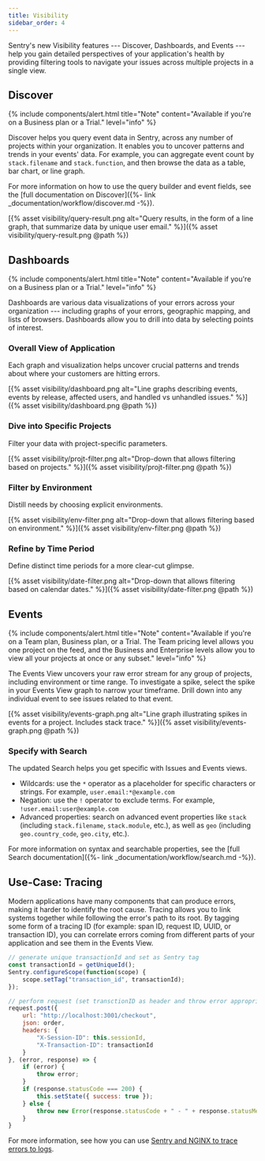 ```yaml
---
title: Visibility
sidebar_order: 4
---
```


Sentry's new Visibility features --- Discover, Dashboards, and Events --- help you gain detailed perspectives of your application's health by providing filtering tools to navigate your issues across multiple projects in a single view.

## Discover
{% include components/alert.html
    title="Note"
    content="Available if you're on a Business plan or a Trial."
    level="info"
%}

Discover helps you query event data in Sentry, across any number of projects within your organization. It enables you to uncover patterns and trends in your events' data. For example, you can aggregate event count by `stack.filename` and `stack.function`, and then browse the data as a table, bar chart, or line graph.

For more information on how to use the query builder and event fields, see the [full documentation on Discover]({%- link _documentation/workflow/discover.md -%}).

[{% asset visibility/query-result.png alt="Query results, in the form of a line graph, that summarize data by unique user email." %}]({% asset visibility/query-result.png @path %})

## Dashboards
{% include components/alert.html
    title="Note"
    content="Available if you're on a Business plan or a Trial."
    level="info"
%}

Dashboards are various data visualizations of your errors across your organization --- including graphs of your errors, geographic mapping, and lists of browsers. Dashboards allow you to drill into data by selecting points of interest.

### Overall View of Application
Each graph and visualization helps uncover crucial patterns and trends about where your customers are hitting errors.

[{% asset visibility/dashboard.png alt="Line graphs describing events, events by release, affected users, and handled vs unhandled issues." %}]({% asset visibility/dashboard.png @path %})

### Dive into Specific Projects
Filter your data with project-specific parameters.

[{% asset visibility/projt-filter.png alt="Drop-down that allows filtering based on projects." %}]({% asset visibility/projt-filter.png @path %})

### Filter by Environment
Distill needs by choosing explicit environments.

[{% asset visibility/env-filter.png alt="Drop-down that allows filtering based on environment." %}]({% asset visibility/env-filter.png @path %})

### Refine by Time Period
Define distinct time periods for a more clear-cut glimpse.

[{% asset visibility/date-filter.png alt="Drop-down that allows filtering based on calendar dates." %}]({% asset visibility/date-filter.png @path %})

## Events
{% include components/alert.html
    title="Note"
    content="Available if you're on a Team plan, Business plan, or a Trial. The Team pricing level allows you one project on the feed, and the Business and Enterprise levels allow you to view all your projects at once or any subset."
    level="info"
%}

The Events View uncovers your raw error stream for any group of projects, including environment or time range. To investigate a spike, select the spike in your Events View graph to narrow your timeframe. Drill down into any individual event to see issues related to that event.

[{% asset visibility/events-graph.png alt="Line graph illustrating spikes in events for a project. Includes stack trace." %}]({% asset visibility/events-graph.png @path %})

### Specify with Search
The updated Search helps you get specific with Issues and Events views.
- Wildcards: use the `*` operator as a placeholder for specific characters or strings. For example, `user.email:*@example.com`
- Negation: use the `!` operator to exclude terms. For example, `!user.email:user@example.com`
- Advanced properties: search on advanced event properties like `stack` (including `stack.filename`, `stack.module`, etc.), as well as `geo` (including `geo.country_code`, `geo.city`, etc.).

For more information on syntax and searchable properties, see the [full Search documentation]({%- link _documentation/workflow/search.md -%}).

## Use-Case: Tracing
Modern applications have many components that can produce errors, making it harder to identify the root cause. Tracing allows you to link systems together while following the error's path to its root. By tagging some form of a tracing ID (for example: span ID, request ID, UUID, or transaction ID), you can correlate errors coming from different parts of your application and see them in the Events View.

```javascript
// generate unique transactionId and set as Sentry tag
const transactionId = getUniqueId();
Sentry.configureScope(function(scope) {
    scope.setTag("transaction_id", transactionId);
});

// perform request (set transctionID as header and throw error appropriately)
request.post({
    url: "http://localhost:3001/checkout",
    json: order,
    headers: {
        "X-Session-ID": this.sessionId,
        "X-Transaction-ID": transactionId
    }
}, (error, response) => {
    if (error) {
        throw error;
    }
    if (response.statusCode === 200) {
        this.setState({ success: true });
    } else {
        throw new Error(response.statusCode + " - " + response.statusMessage);
    }
}
```

For more information, see how you can use [Sentry and NGINX to trace errors to logs](https://blog.sentry.io/2019/01/31/using-nginx-sentry-trace-errors-logs).
